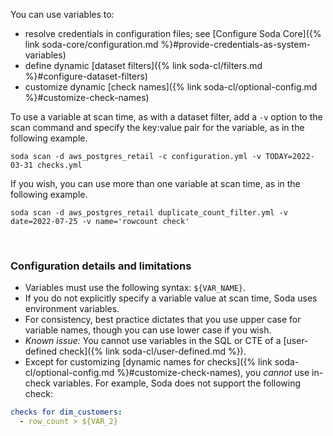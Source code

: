 You can use variables to:
* resolve credentials in configuration files; see [Configure Soda Core]({% link soda-core/configuration.md %}#provide-credentials-as-system-variables)
* define dynamic [dataset filters]({% link soda-cl/filters.md %}#configure-dataset-filters)
* customize dynamic [check names]({% link soda-cl/optional-config.md %}#customize-check-names)

To use a variable at scan time, as with a dataset filter, add a `-v` option to the scan command and specify the key:value pair for the variable, as in the following example.
```shell
soda scan -d aws_postgres_retail -c configuration.yml -v TODAY=2022-03-31 checks.yml
```

If you wish, you can use more than one variable at scan time, as in the following example.

```shell
soda scan -d aws_postgres_retail duplicate_count_filter.yml -v date=2022-07-25 -v name='rowcount check'
```

<br />

###  Configuration details and limitations
* Variables must use the following syntax: `${VAR_NAME}`.
* If you do not explicitly specify a variable value at scan time, Soda uses environment variables.
* For consistency, best practice dictates that you use upper case for variable names, though you can use lower case if you wish.
* *Known issue:* You cannot use variables in the SQL or CTE of a [user-defined check]({% link soda-cl/user-defined.md %}). <!--SODA-1012-->
* Except for customizing [dynamic names for checks]({% link soda-cl/optional-config.md %}#customize-check-names), you *cannot* use in-check variables. For example, Soda does not support the following check:

```yaml
checks for dim_customers:
  - row_count > ${VAR_2}
```